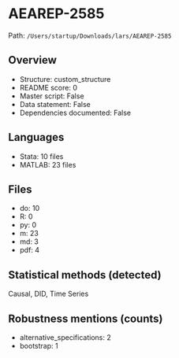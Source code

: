# AEAREP-2585

Path: `/Users/startup/Downloads/lars/AEAREP-2585`

## Overview
- Structure: custom_structure
- README score: 0
- Master script: False
- Data statement: False
- Dependencies documented: False

## Languages
- Stata: 10 files
- MATLAB: 23 files

## Files
- do: 10
- R: 0
- py: 0
- m: 23
- md: 3
- pdf: 4

## Statistical methods (detected)
Causal, DID, Time Series

## Robustness mentions (counts)
- alternative_specifications: 2
- bootstrap: 1
